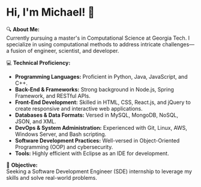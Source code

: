 # Hi, I'm Michael! 👋

🔍 **About Me:**  
Currently pursuing a master's in Computational Science at Georgia Tech. I specialize in using computational methods to address intricate challenges—a fusion of engineer, scientist, and developer.

💻 **Technical Proficiency:**  
- **Programming Languages:** Proficient in Python, Java, JavaScript, and C++.
- **Back-End & Frameworks:** Strong background in Node.js, Spring Framework, and RESTful APIs.
- **Front-End Development:** Skilled in HTML, CSS, React.js, and jQuery to create responsive and interactive web applications.
- **Databases & Data Formats:** Versed in MySQL, MongoDB, NoSQL, JSON, and XML.
- **DevOps & System Administration:** Experienced with Git, Linux, AWS, Windows Server, and Bash scripting.
- **Software Development Practices:** Well-versed in Object-Oriented Programming (OOP) and cybersecurity.
- **Tools:** Highly efficient with Eclipse as an IDE for development.

🎯 **Objective:**  
Seeking a Software Development Engineer (SDE) internship to leverage my skills and solve real-world problems.
